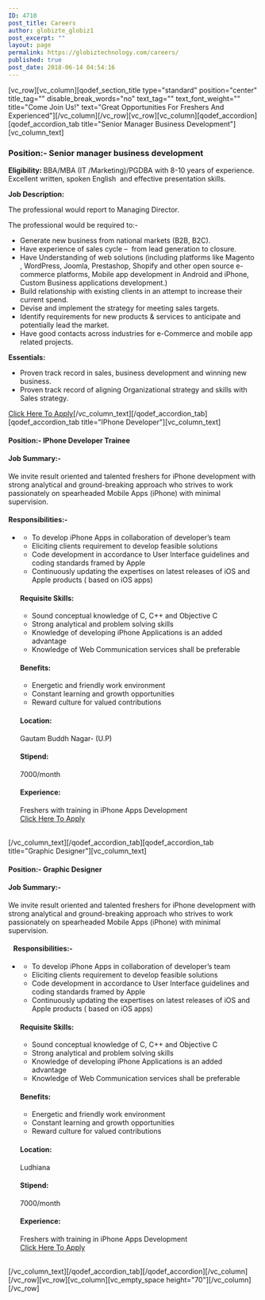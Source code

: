 ```yaml
---
ID: 4710
post_title: Careers
author: globizte_globiz1
post_excerpt: ""
layout: page
permalink: https://globiztechnology.com/careers/
published: true
post_date: 2018-06-14 04:54:16
---
```

[vc_row][vc_column][qodef_section_title type="standard" position="center" title_tag="" disable_break_words="no" text_tag="" text_font_weight="" title="Come Join Us!" text="Great Opportunities For Freshers And Experienced"][/vc_column][/vc_row][vc_row][vc_column][qodef_accordion][qodef_accordion_tab title="Senior Manager Business Development"][vc_column_text]
<h3><strong>Position:- Senior manager business development</strong></h3>
<strong>Eligibility: </strong>BBA/MBA (IT /Marketing)/PGDBA with 8-10 years of experience. Excellent written, spoken English  and effective presentation skills.

<strong>Job Description:</strong>

The professional would report to Managing Director.

The professional would be required to:-
<ul>
 	<li>Generate new business from national markets (B2B, B2C).</li>
 	<li>Have experience of sales cycle –  from lead generation to closure.</li>
 	<li>Have Understanding of web solutions (including platforms like Magento , WordPress, Joomla, Prestashop, Shopify and other open source e-commerce platforms, Mobile app development in Android and iPhone, Custom Business applications development.)</li>
 	<li>Build relationship with existing clients in an attempt to increase their current spend.</li>
 	<li>Devise and implement the strategy for meeting sales targets.</li>
 	<li>Identify requirements for new products &amp; services to anticipate and potentially lead the
market.</li>
 	<li>Have good contacts across industries for e-Commerce and mobile app related projects.</li>
</ul>
<strong>Essentials:</strong>
<ul>
 	<li>Proven track record in sales, business development and winning new business.</li>
 	<li>Proven track record of aligning Organizational strategy and skills with Sales strategy.</li>
</ul>
<a href="http://globiztechnology.com/application-form/">Click Here To Apply</a>[/vc_column_text][/qodef_accordion_tab][qodef_accordion_tab title="IPhone Developer"][vc_column_text]
<h4></h4>
<h4><strong>Position:- IPhone Developer Trainee</strong></h4>
<h4><strong>Job Summary:-</strong></h4>
We invite result oriented and talented freshers for iPhone development with strong analytical and ground-breaking approach who strives to work passionately on spearheaded Mobile Apps (iPhone) with minimal supervision.
<h4><strong>Responsibilities:- </strong></h4>
<ul>
 	<li>
<div class="apply_detail_inner">
<ul>
 	<li>To develop iPhone Apps in collaboration of developer’s team</li>
 	<li>Eliciting clients requirement to develop feasible solutions</li>
 	<li>Code development in accordance to User Interface guidelines and coding standards framed by Apple</li>
 	<li>Continuously updating the expertises on latest releases of iOS and Apple products ( based on iOS apps)</li>
</ul>
</div>
<div class="apply_detail_inner">
<h4><strong>Requisite Skills:</strong></h4>
<ul>
 	<li>Sound conceptual knowledge of C, C++ and Objective C</li>
 	<li>Strong analytical and problem solving skills</li>
 	<li>Knowledge of developing iPhone Applications is an added advantage</li>
 	<li>Knowledge of Web Communication services shall be preferable</li>
</ul>
</div>
<div class="apply_detail_inner">
<h4><strong>Benefits:</strong></h4>
<ul>
 	<li>Energetic and friendly work environment</li>
 	<li>Constant learning and growth opportunities</li>
 	<li>Reward culture for valued contributions</li>
</ul>
<div class="apply_detail_inner">
<h4><strong>Location:</strong></h4>
<label>Gautam Buddh Nagar- (U.P)</label>

</div>
<div class="apply_detail_inner">
<h4><strong>Stipend:</strong></h4>
<label>7000/month</label>

</div>
<div class="apply_detail_inner">
<h4><strong>Experience:</strong></h4>
<label>Freshers with training in iPhone Apps Development</label>

</div>
<div></div>
<div><a href="http://globiztechnology.com/application-form/">Click Here To Apply</a></div>
&nbsp;

</div></li>
</ul>
[/vc_column_text][/qodef_accordion_tab][qodef_accordion_tab title="Graphic Designer"][vc_column_text]
<h4></h4>
<h4><strong>Position:- Graphic Designer</strong></h4>
<h4><strong>Job Summary:-</strong></h4>
We invite result oriented and talented freshers for iPhone development with strong analytical and ground-breaking approach who strives to work passionately on spearheaded Mobile Apps (iPhone) with minimal supervision.
<h4><strong>   Responsibilities:- </strong></h4>
<ul>
 	<li>
<div class="apply_detail_inner">
<ul>
 	<li>To develop iPhone Apps in collaboration of developer’s team</li>
 	<li>Eliciting clients requirement to develop feasible solutions</li>
 	<li>Code development in accordance to User Interface guidelines and coding standards framed by Apple</li>
 	<li>Continuously updating the expertises on latest releases of iOS and Apple products ( based on iOS apps)</li>
</ul>
</div>
<div class="apply_detail_inner">
<h4><strong>Requisite Skills:</strong></h4>
<ul>
 	<li>Sound conceptual knowledge of C, C++ and Objective C</li>
 	<li>Strong analytical and problem solving skills</li>
 	<li>Knowledge of developing iPhone Applications is an added advantage</li>
 	<li>Knowledge of Web Communication services shall be preferable</li>
</ul>
</div>
<div class="apply_detail_inner">
<h4><strong>Benefits:</strong></h4>
<ul>
 	<li>Energetic and friendly work environment</li>
 	<li>Constant learning and growth opportunities</li>
 	<li>Reward culture for valued contributions</li>
</ul>
<div class="apply_detail_inner">
<h4><strong>Location:</strong></h4>
<label>Ludhiana</label>

</div>
<div class="apply_detail_inner">
<h4><strong>Stipend:</strong></h4>
<label>7000/month</label>

</div>
<div class="apply_detail_inner">
<h4><strong>Experience:</strong></h4>
<label>Freshers with training in iPhone Apps Development</label>

</div>
<div><a href="http://globiztechnology.com/application-form/">Click Here To Apply</a></div>
&nbsp;

</div></li>
</ul>
[/vc_column_text][/qodef_accordion_tab][/qodef_accordion][/vc_column][/vc_row][vc_row][vc_column][vc_empty_space height="70"][/vc_column][/vc_row]